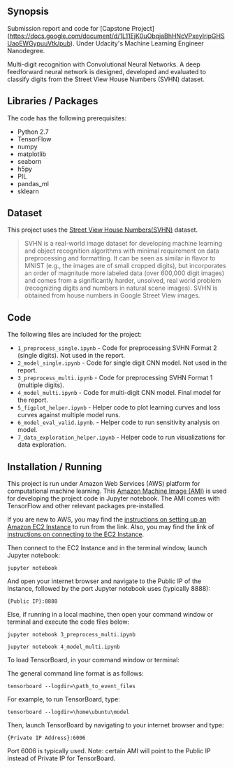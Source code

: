 ## Synopsis

Submission report and code for [Capstone Project] (https://docs.google.com/document/d/1L11EjK0uObqjaBhHNcVPxeyIripGHSUaoEWGypuuVtk/pub).
Under Udacity's Machine Learning Engineer Nanodegree.

Multi-digit recognition with Convolutional Neural Networks.
A deep feedforward neural network is designed, developed and evaluated to classify digits from the Street View House Numbers (SVHN) dataset.

## Libraries / Packages

The code has the following prerequisites:
* Python 2.7
* TensorFlow
* numpy
* matplotlib
* seaborn
* h5py
* PIL
* pandas_ml
* sklearn

## Dataset

This project uses the [Street View House Numbers(SVHN)](http://ufldl.stanford.edu/housenumbers/) dataset.

>SVHN is a real-world image dataset for developing machine learning and object recognition algorithms with minimal requirement on data preprocessing and formatting. It can be seen as similar in flavor to MNIST (e.g., the images are of small cropped digits), but incorporates an order of magnitude more labeled data (over 600,000 digit images) and comes from a significantly harder, unsolved, real world problem (recognizing digits and numbers in natural scene images). SVHN is obtained from house numbers in Google Street View images. 

## Code
The following files are included for the project:
* `1_preprocess_single.ipynb` - Code for preprocessing SVHN Format 2 (single digits). Not used in the report.
* `2_model_single.ipynb` - Code for single digit CNN model. Not used in the report.
* `3_preprocess_multi.ipynb` - Code for preprocessing SVHN Format 1 (multiple digits).
* `4_model_multi.ipynb` - Code for multi-digit CNN model. Final model for the report.
* `5_figplot_helper.ipynb` - Helper code to plot learning curves and loss curves against multiple model runs.
* `6_model_eval_valid.ipynb`. - Helper code to run sensitivity analysis on model.
* `7_data_exploration_helper.ipynb` - Helper code to run visualizations for data exploration.

## Installation / Running

This project is run under Amazon Web Services (AWS) platform for computational machine learning.
This [Amazon Machine Image (AMI)](https://aws.amazon.com/marketplace/pp/B01EYKBEQ0) is used for developing the project code in Jupyter notebook.
The AMI comes with TensorFlow and other relevant packages pre-installed.

If you are new to AWS, you may find the [instructions on setting up an Amazon EC2 Instance](https://aws.amazon.com/getting-started/tutorials/launch-a-virtual-machine/) to run from the link. 
Also, you may find the link of [instructions on connecting to the EC2 Instance](http://docs.aws.amazon.com/AWSEC2/latest/UserGuide/AccessingInstances.html).

Then connect to the EC2 Instance and in the terminal window, launch Jupyter notebook:

`jupyter notebook`

And open your internet browser and navigate to the Public IP of the Instance, followed by the port Jupyter notebook uses (typically 8888):

`{Public IP}:8888`

Else, if running in a local machine, then open your command window or terminal and execute the code files below:


`jupyter notebook 3_preprocess_multi.ipynb`

`jupyter notebook 4_model_multi.ipynb`

To load TensorBoard, in your command window or terminal:

The general command line format is as follows:

`tensorboard --logdir=\path_to_event_files`

For example, to run TensorBoard, type:

`tensorboard --logdir=\home\ubuntu\model`

Then, launch TensorBoard by navigating to your internet browser and type:

`{Private IP Address}:6006`

Port 6006 is typically used. Note: certain AMI will point to the Public IP instead of Private IP for TensorBoard.